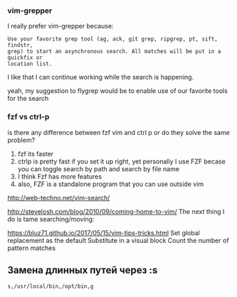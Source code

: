 ### vim-grepper

I really prefer vim-grepper because:

```
Use your favorite grep tool (ag, ack, git grep, ripgrep, pt, sift, findstr,
grep) to start an asynchronous search. All matches will be put in a quickfix or
location list.
```

I like that I can continue working while the search is happening.

yeah, my suggestion to flygrep would be to enable use of our favorite tools for the search

### fzf vs ctrl-p

is there any difference between fzf vim and ctrl p or do they solve the same problem?

1. fzf its faster
2. ctrlp is pretty fast if you set it up right, yet personally I use FZF becase you can toggle search by path and search by file name<Paste>
3. I think Fzf has more features
4. also, FZF is a standalone program that you can use outside vim

http://web-techno.net/vim-search/

http://stevelosh.com/blog/2010/09/coming-home-to-vim/
The next thing I do is tame searching/moving:

https://bluz71.github.io/2017/05/15/vim-tips-tricks.html
Set global replacement as the default
Substitute in a visual block
Count the number of pattern matches

## Замена длинных путей через :s

`s,/usr/local/bin,/opt/bin,g`
